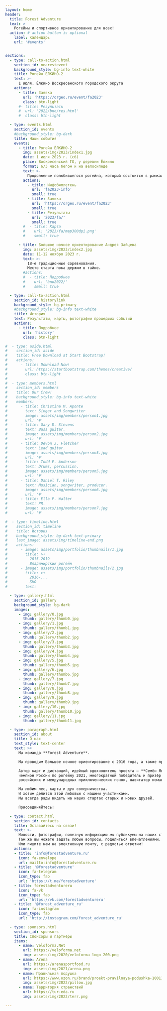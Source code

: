 ```yaml
---
layout: home
header:
  title: Forest Adventure
  text: >
    Рогейны и спортивное ориентирование для всех!
  action: # action button is optional
    label: Календарь
    url: '#events'


sections:
  - type: call-to-action.html
    section_id: nearestevent
    background_style: bg-info text-white
    title: Рогейн ЁЛКИНО-2
    text: >-
      1 июля, Ёлкино Воскресенского городского округа
    actions:
      - title: Заявка
        url: 'https://orgeo.ru/event/fa2023'
        class: btn-light
      #- title: Результаты
      #  url: '2022/bno/res.html'
      #  class: btn-light

  - type: events.html
    section_id: events
    #background_style: bg-dark
    title: Наши события
    events:
      - title: Рогейн ЁЛКИНО-2
        img: assets/img/2023/index1.jpg
        date: 1 июля 2023 г. (сб)
        place: Воскресенский ГО, у деревни Ёлкино
        format: 6/3 часа бегом и на велосипеде
        text: >-
          Продолжение полюбившегося рогейна, который состоится в рамках спортивного фестиваля ТОР.
        actions:
          - title: Инфобюллетень
            url: 'fa2023-info'
            small: true
          - title: Заявка
            url: 'https://orgeo.ru/event/fa2023'
            small: true
          - title: Результаты
            url: '2023/fa/'
            small: true
        #  - title: Карта
        #    url: '2023/fa/map300dpi.png'
        #    small: true

      - title: Большое ночное ориентирование Андрея Зайцева
        img: assets/img/2023/index2.jpg
        date: 11-12 ноября 2023 г.
        text: >-
          18-е традиционные соревнования.
          Место старта пока держим в тайне.
        #actions:
        #  - title: Подробнее
        #    url: 'bno2022/'
        #    small: true

  - type: call-to-action.html
    section_id: historylink
    background_style: bg-primary
    #background_style: bg-info text-white
    title: История
    text: Результаты, карты, фотографии прошедших событий
    actions:
      - title: Подробнее
        url: 'history'
        class: btn-light

#  - type: aside.html
#    section_id: aside
#    title: Free Download at Start Bootstrap!
#    actions:
#      - title: Download Now!
#        url: https://startbootstrap.com/themes/creative/
#        class: btn-light
#
#  - type: members.html
#    section_id: members
#    title: Our Crew!
#    background_style: bg-info text-white
#    members:
#      - title: Christina M. Aponte
#        text: Singer and Songwriter
#        image: assets/img/members/person1.jpg
#        url: '#'
#      - title: Gary D. Stevens
#        text: Bass guitar.
#        image: assets/img/members/person2.jpg
#        url: '#'
#      - title: Devon J. Fletcher
#        text: Lead guitar.
#        image: assets/img/members/person3.jpg
#        url: '#'
#      - title: Todd E. Anderson
#        text: Drums, percussion.
#        image: assets/img/members/person5.jpg
#        url: '#'
#      - title: Daniel T. Riley
#        text: Musician, songwriter, producer.
#        image: assets/img/members/person6.jpg
#        url: '#'
#      - title: Ella P. Walter
#        text: PR.
#        image: assets/img/members/person7.jpg
#        url: '#'

#  - type: timeline.html
#    section_id: timeline
#    title: История
#    background_style: bg-dark text-primary
#    last_image: assets/img/timeline-end.png
#    actions:
#      - image: assets/img/portfolio/thumbnails/1.jpg
#        title: >+
#          2015-2019
#          Владимирский рогейн
#      - image: assets/img/portfolio/thumbnails/2.jpg
#        title: >+
#          2016-...
#          БНО
#        text:

  - type: gallery.html
    section_id: gallery
    background_style: bg-dark
    images:
      - img: gallery/0.jpg
        thumb: gallery/thumb0.jpg
      - img: gallery/1.jpg
        thumb: gallery/thumb1.jpg
      - img: gallery/2.jpg
        thumb: gallery/thumb2.jpg
      - img: gallery/3.jpg
        thumb: gallery/thumb3.jpg
      - img: gallery/4.jpg
        thumb: gallery/thumb4.jpg
      - img: gallery/5.jpg
        thumb: gallery/thumb5.jpg
      - img: gallery/6.jpg
        thumb: gallery/thumb6.jpg
      - img: gallery/7.jpg
        thumb: gallery/thumb7.jpg
      - img: gallery/8.jpg
        thumb: gallery/thumb8.jpg
      - img: gallery/9.jpg
        thumb: gallery/thumb9.jpg
      - img: gallery/10.jpg
        thumb: gallery/thumb10.jpg
      - img: gallery/11.jpg
        thumb: gallery/thumb11.jpg

  - type: paragraph.html
    section_id: about
    title: О нас
    text_style: text-center
    text: >+
      Мы команда **Forest Adventure**.

      Мы проводим Большое ночное ориентирование с 2016 года, а также проводили [Владимирский рогейн](https://vrogaining.ru) с 2015 до 2018 года.

      Автор карт и дистанций, идейный вдохновитель проекта — **Семён Якимов**,
      чемпион России по рогейну 2021, многократный победитель и призёр рогейнов,
      российских и международных приключенческих гонок, навигатор команды Blizzard.

      Мы любим лес, карты и дух соперничества.
      И хотим делится этой любовью с нашими участниками.
      Мы всегда рады видеть на наших стартах старых и новых друзей.

      Присоединяйтесь!

  - type: contact.html
    section_id: contacts
    title: Оставайтесь на связи!
    text: >-
      Новости, фотографии, полезную информацию мы публикуем на наших страницах в социальных сетях.
      Там же вы можете задать любые вопросы, поделиться впечатлениями.
      Или пишите нам на электнонную почту, с радостью ответим!
    actions:
    - title: 'info@forestadventure.ru'
      icon: fa-envelope
      url: mailto:info@forestadventure.ru
    - title: '@forestadventure'
      icon: fa-telegram
      icon_type: fab
      url: 'https://t.me/forestadventure'
    - title: forestadventureru
      icon: fa-vk
      icon_type: fab
      url: 'https://vk.com/forestadventureru'
    - title: '@forest_adventure_ru'
      icon: fa-instagram
      icon_type: fab
      url: 'http://instagram.com/forest_adventure_ru'

  - type: sponsors.html
    section_id: sponsors
    title: Спонсоры и партнёры
    items:
      - name: Veloforma.Net
        url: https://veloforma.net
        img: assets/img/2020/veloforma-logo-200.png
      - name: Arena
        url: https://arenasportfood.ru
        img: assets/img/2021/arena.png
      - name: Правильная подушка
        url: https://www.ozon.ru/brand/proekt-pravilnaya-podushka-100111938/
        img: assets/img/2022/pillow.jpg
      - name: Территория странствий
        url: https://tur-eda.ru
        img: assets/img/2022/terr.png

---
```

